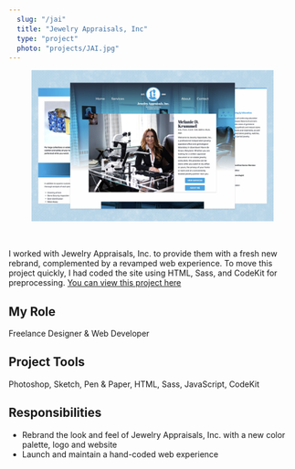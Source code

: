 ```yaml
---
  slug: "/jai"
  title: "Jewelry Appraisals, Inc"
  type: "project"
  photo: "projects/JAI.jpg"
---
```


<figure class="project-hero">
<img src="project_photos/JAI.jpg" alt="Jewelry Appraisals, Inc" />
</figure>

<br />

I worked with Jewelry Appraisals, Inc. to provide them with a fresh new rebrand, complemented by a revamped web experience. To move this project quickly, I had coded the site using HTML, Sass, and CodeKit for preprocessing. [You can view this project here](http://jewelryappraisalsinc.com/)

## My Role
Freelance Designer & Web Developer

## Project Tools
Photoshop, Sketch, Pen & Paper, HTML, Sass, JavaScript, CodeKit

## Responsibilities
- Rebrand the look and feel of Jewelry Appraisals, Inc. with a new color palette, logo and website
- Launch and maintain a hand-coded web experience
